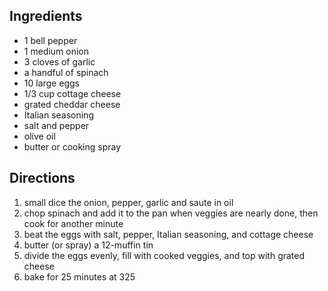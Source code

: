 ## Ingredients
- 1 bell pepper
- 1 medium onion
- 3 cloves of garlic
- a handful of spinach
- 10 large eggs
- 1/3 cup cottage cheese
- grated cheddar cheese
- Italian seasoning
- salt and pepper
- olive oil
- butter or cooking spray

## Directions
1. small dice the onion, pepper, garlic and saute in oil
1. chop spinach and add it to the pan when veggies are nearly done, then cook for another minute
1. beat the eggs with salt, pepper, Italian seasoning, and cottage cheese
1. butter (or spray) a 12-muffin tin
1. divide the eggs evenly, fill with cooked veggies, and top with grated cheese
1. bake for 25 minutes at 325
